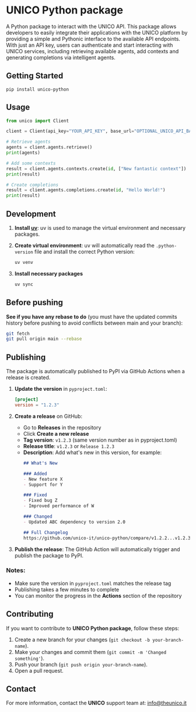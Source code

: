 # UNICO Python package

A Python package to interact with the UNICO API. This package allows developers to easily integrate their applications
with the UNICO platform by providing a simple and
Pythonic interface to the available API endpoints. With just an API key, users can authenticate and start interacting
with UNICO services, including retrieving available agents, add contexts and generating completions via intelligent
agents.

## Getting Started

```
pip install unico-python
```

## Usage

```python
from unico import Client

client = Client(api_key="YOUR_API_KEY", base_url="OPTIONAL_UNICO_API_BASE_URL")

# Retrieve agents
agents = client.agents.retrieve()
print(agents)

# Add some contexts
result = client.agents.contexts.create(id, ["New fantastic context"])
print(result)

# Create completions
result = client.agents.completions.create(id, "Hello World!")
print(result)
```

## Development

1. **Install [uv](https://docs.astral.sh/uv/getting-started/installation/#pypi)**:
   uv is used to manage the virtual environment and necessary packages.

2. **Create virtual environment**:
   uv will automatically read the `.python-version` file and install the correct Python version:

   ```bash
   uv venv
   ```

3. **Install necessary packages**

   ```bash
   uv sync
   ```

## Before pushing

**See if you have any rebase to do** (you must have the updated commits history before pushing to avoid conflicts
between main and your branch):

```sh
git fetch
git pull origin main --rebase
```

## Publishing

The package is automatically published to PyPI via GitHub Actions when a release is created.

1. **Update the version** in `pyproject.toml`:
   ```toml
   [project]
   version = "1.2.3"
   ```

2. **Create a release** on GitHub:
    - Go to **Releases** in the repository
    - Click **Create a new release**
    - **Tag version**: `v1.2.3` (same version number as in pyproject.toml)
    - **Release title**: `v1.2.3` or `Release 1.2.3`
    - **Description**: Add what's new in this version, for example:
      ```markdown
      ## What's New
      
      ### Added
      - New feature X
      - Support for Y
      
      ### Fixed
      - Fixed bug Z
      - Improved performance of W
      
      ### Changed
      - Updated ABC dependency to version 2.0
      
      ## Full Changelog
      https://github.com/unico-it/unico-python/compare/v1.2.2...v1.2.3
      ```

3. **Publish the release**: The GitHub Action will automatically trigger and publish the package to PyPI.

### Notes:

- Make sure the version in `pyproject.toml` matches the release tag
- Publishing takes a few minutes to complete
- You can monitor the progress in the **Actions** section of the repository

## Contributing

If you want to contribute to **UNICO Python package**, follow these steps:

1. Create a new branch for your changes (`git checkout -b your-branch-name`).
2. Make your changes and commit them (`git commit -m 'Changed something'`).
3. Push your branch (`git push origin your-branch-name`).
4. Open a pull request.

## Contact

For more information, contact the **UNICO** support team at: info@theunico.it
